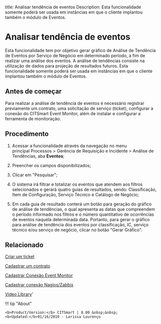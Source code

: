 title:  Analisar tendência de eventos 
Description: Esta funcionalidade somente poderá ser usada em instâncias em que o cliente implantou também o módulo de Eventos.
# Analisar tendência de eventos
Esta funcionalidade tem por objetivo gerar gráfico de Análise de Tendência de Eventos por Serviço de Negócio em determinado período, a fim de realizar uma análise dos eventos. A análise de tendências consiste na utilização de dados para projeção de resultados futuros.
Esta funcionalidade somente poderá ser usada em instâncias em que o cliente implantou também o módulo de Eventos.

Antes de começar
----------------

Para realizar a análise de tendência de eventos é necessário registrar
previamente um contrato, uma solicitação de serviço (ticket), configurar a
conexão do CITSmart Event Monitor, além de instalar e configurar a ferramenta de
monitoração.

Procedimento
------------

1.  Acessar a funcionalidade através da navegação no menu
    principal Processos \> Gerência de Requisição e Incidente \> Análise de
    Tendências, aba **Eventos**;

2.  Preencher os campos disponibilizados;

3.  Clicar em "Pesquisar";

4.  O sistema irá filtrar e totalizar os eventos que atendem aos filtros
    selecionados e gerará quatro guias de resultados, sendo: Classificação, Item
    de Configuração, Serviço Técnico e Catálogo de Negócio;

5.  Em cada guia de resultado conterá um botão para geração do gráfico de
    análise de tendências, o qual apresenta as datas que compreendem o período
    informado nos filtros e o número quantitativo de ocorrências de eventos
    naquela determinada data. Portanto, para gerar o gráfico para análise de
    tendência dos eventos por classificação, IC, serviço técnico e/ou serviço de
    negócio, clicar no botão "Gerar Gráfico".

Relacionado
-----------

[Criar um ticket](/pt-br/citsmart-platform-8/processes/tickets/use/create-ticket.html)

[Cadastrar um contrato](/pt-br/citsmart-platform-8/additional-features/contract-management/use/register-contract.html)

[Cadastrar Conexão Event Monitor](/pt-br/citsmart-platform-8/processes/event/configuration/register-event-monitor-connection.html)

[Cadastrar conexão Nagios/Zabbix](/pt-br/citsmart-platform-8/processes/event/configuration/register-nagios-zabbix-connection.html)

<i class='fa fa-youtube-play  fa-2x' style='color:#97ce17;vertical-align: middle;'> </i> [Video Library](https://www.youtube.com/playlist?list=PLB5qK2uzf2ROn4Xs6UdH84Ujzta2iJ6Ei)'

!!! tip "About"

    <b>Product/Version:</b> CITSmart | 8.00 &nbsp;&nbsp;
    <b>Updated:</b>01/16/2019 - Larissa Lourenço

